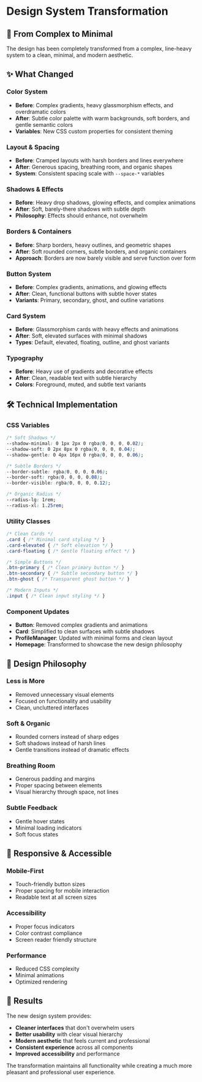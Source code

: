 # Design System Transformation

## 🎨 From Complex to Minimal

The design has been completely transformed from a complex, line-heavy system to a clean, minimal, and modern aesthetic.

## ✨ What Changed

### Color System
- **Before**: Complex gradients, heavy glassmorphism effects, and overdramatic colors
- **After**: Subtle color palette with warm backgrounds, soft borders, and gentle semantic colors
- **Variables**: New CSS custom properties for consistent theming

### Layout & Spacing  
- **Before**: Cramped layouts with harsh borders and lines everywhere
- **After**: Generous spacing, breathing room, and organic shapes
- **System**: Consistent spacing scale with `--space-*` variables

### Shadows & Effects
- **Before**: Heavy drop shadows, glowing effects, and complex animations  
- **After**: Soft, barely-there shadows with subtle depth
- **Philosophy**: Effects should enhance, not overwhelm

### Borders & Containers
- **Before**: Sharp borders, heavy outlines, and geometric shapes
- **After**: Soft rounded corners, subtle borders, and organic containers
- **Approach**: Borders are now barely visible and serve function over form

### Button System
- **Before**: Complex gradients, animations, and glowing effects
- **After**: Clean, functional buttons with subtle hover states
- **Variants**: Primary, secondary, ghost, and outline variations

### Card System  
- **Before**: Glassmorphism cards with heavy effects and animations
- **After**: Soft, elevated surfaces with minimal shadows
- **Types**: Default, elevated, floating, outline, and ghost variants

### Typography
- **Before**: Heavy use of gradients and decorative effects
- **After**: Clean, readable text with subtle hierarchy
- **Colors**: Foreground, muted, and subtle text variants

## 🛠 Technical Implementation

### CSS Variables
```css
/* Soft Shadows */
--shadow-minimal: 0 1px 2px 0 rgba(0, 0, 0, 0.02);
--shadow-soft: 0 2px 8px 0 rgba(0, 0, 0, 0.04);
--shadow-gentle: 0 4px 16px 0 rgba(0, 0, 0, 0.06);

/* Subtle Borders */
--border-subtle: rgba(0, 0, 0, 0.06);
--border-soft: rgba(0, 0, 0, 0.08);
--border-visible: rgba(0, 0, 0, 0.12);

/* Organic Radius */
--radius-lg: 1rem;
--radius-xl: 1.25rem;
```

### Utility Classes
```css
/* Clean Cards */
.card { /* Minimal card styling */ }
.card-elevated { /* Soft elevation */ }
.card-floating { /* Gentle floating effect */ }

/* Simple Buttons */
.btn-primary { /* Clean primary button */ }
.btn-secondary { /* Subtle secondary button */ }
.btn-ghost { /* Transparent ghost button */ }

/* Modern Inputs */
.input { /* Clean input styling */ }
```

### Component Updates
- **Button**: Removed complex gradients and animations
- **Card**: Simplified to clean surfaces with subtle shadows
- **ProfileManager**: Updated with minimal forms and clean layout
- **Homepage**: Transformed to showcase the new design philosophy

## 🎯 Design Philosophy

### Less is More
- Removed unnecessary visual elements
- Focused on functionality and usability
- Clean, uncluttered interfaces

### Soft & Organic  
- Rounded corners instead of sharp edges
- Soft shadows instead of harsh lines
- Gentle transitions instead of dramatic effects

### Breathing Room
- Generous padding and margins
- Proper spacing between elements
- Visual hierarchy through space, not lines

### Subtle Feedback
- Gentle hover states
- Minimal loading indicators  
- Soft focus states

## 📱 Responsive & Accessible

### Mobile-First
- Touch-friendly button sizes
- Proper spacing for mobile interaction
- Readable text at all screen sizes

### Accessibility
- Proper focus indicators
- Color contrast compliance
- Screen reader friendly structure

### Performance
- Reduced CSS complexity
- Minimal animations
- Optimized rendering

## 🚀 Results

The new design system provides:
- **Cleaner interfaces** that don't overwhelm users
- **Better usability** with clear visual hierarchy  
- **Modern aesthetic** that feels current and professional
- **Consistent experience** across all components
- **Improved accessibility** and performance

The transformation maintains all functionality while creating a much more pleasant and professional user experience.